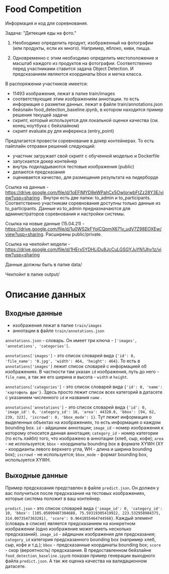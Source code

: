 # Food Competition
Информация и код для соревнования.
 
Задача: "Детекция еды на фото."

1) Необходимо определить продукт, изображенный на фотографии (или продукты, если их много). Например, яблоко, киви, пицца. 

2) Одновременно с этим необходимо определить местоположение и масштаб каждого из продуктов на фотографии.
Соответственно перед участниками ставится задача Object Detection. И предсказанием являются координаты bbox и метка класса.
 
 
В распоряжении участников имеется:
* 11493 изображения, лежат в папке train/images
* соответствующие этим изображениям аннотации. то есть информация о разметке данных. лежат в файле train/annotations.json
* бейзлайн food_detection_baseline.ipynb, в котором находится пример решения текущей задачи
* скрипт, который используется для локальной оценки качества (см. конец ноутбука с бейзлайном)
* скрипт evaluate.py для инференса (entry_point) 
 
Предлагается провести соревнование в докер контейнерах. То есть пайплайн отправки решений следующий: 
* участник загружает свой скрипт с обученной моделью и Dockerfile
* запускается докер контейнер
* внутрь подкладываются тестовые изображения (public)
* делаются предсказания
* оценивается качество, для размещения результата на лидерборде
 
Ссылка на данные - https://drive.google.com/file/d/1oEFlMYD8eWPahCx5OwIorwbFtZz28Y3E/view?usp=sharing . Внутри есть две папки: to_admin и to_participants. Соответственно участникам соревнования доступны только данные из to_participants. Данные из to_admin предназначаются для администраторов соревнования и настройки системы.

Ссылка на новые данные (15.04.21) - https://drive.google.com/file/d/1u0WS2kFYolCQpmX671v_udV7Z98EOXEw/view?usp=sharing. Расширены public/private.

Ссылка на чекпойнт модели - https://drive.google.com/file/d/1HErx5YDHLjDu8JcCuLGSGYJuYN1Jhv1z/view?usp=sharing

Данные должны быть в папке data/

Чекпойнт в папке output/

# Описание данных

## Входные данные

* изображения лежат в папке ```train/images```
* аннотации в файле ```train/annotations.json```

```annotations.json``` - словарь. Он имеет три ключа - ```['images', 'annotations', 'categories']```.

```annotations['images']``` - это список словарей вида ```{'id': 0, 'file_name': '0.jpg', 'width': 464, 'height': 464}```. То есть в ```annotations['images']``` лежит список словарей с информацией об изображениях. В частности там указан ```id``` изображения, путь до него - ```file_name```, а так же его ширина и высота - ```width``` и ```height```.

```annotations['categories']``` - это список словарей вида ```{'id': 0, 'name': 'картофель фри'}```. Здесь просто лежит список всех категорий в датасете с указанием численного  ```id``` и названия ```name``` .

```annotations['annotations']``` - это список словарей вида ```{'id': 0, 'image_id': 0, 'category_id': 10, 'area': 44320.0, 'bbox': [94, 62, 239, 323], 'iscrowd': 0, 'bbox_mode': 1}```. Тут лежит информация о выделенных объектах на изображениях, то есть информация о каждом bounding box. ```id``` - айдишник аннотации; ```image_id``` - номер изображения к которому относится данная аннотация;  ```category_id``` - номер категории (то есть лэйбл) того, что изображено в аннотации (хлеб, сыр, кофе);  ```area``` - не используется;  ```bbox``` - координаты bounding box в формате XYWH (XY - коордианты левого верхнего угла, WH - длина и ширина bounding box); ```iscrowd``` - не используется; ```bbox_mode``` - формат bounding box, используется XYWH.

## Выходные данные

Пример предсказания представлен в файле ```predict.json```. Он должен у вас получиться после предсказания на тестовых изображениях, которые система положит в ваш контейнер.

```predict.json``` - это список словарей вида ```{'image_id': 0, 'category_id': 10, 'bbox': [105.05099487304688, 75.59319305419922, 223.532958984375, 314.0073547363281], 'score': 0.9641055464744568}```. Каждый элемент (словарь в списке) является предсказанием на конкретном изображении (одно изображение может иметь несколько предсказаний).  ```image_id``` - айдишник изображения для предсказания; ```category_id``` категория предсказанного bounding box (например хлеб, сыр, кофе и т.д.); ```bbox``` - предсказанные координаты bounding box; ```score``` - скор (вероятность) предсказания. В предоставленном бейзлайне ```food_detection_baseline.ipynb``` показан пример генерации выходного файла ```predict.json```. А так же оценка качества на валидационном датасете.
